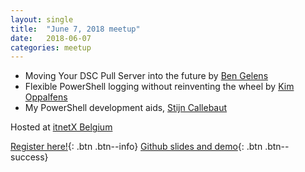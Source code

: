 ```yaml
---
layout: single
title:  "June 7, 2018 meetup"
date:   2018-06-07
categories: meetup
---
```


- Moving Your DSC Pull Server into the future by [Ben Gelens](https://twitter.com/bgelens)
- Flexible PowerShell logging without reinventing the wheel by [Kim Oppalfens](https://twitter.com/thewmiguy)
- My PowerShell development aids, [Stijn Callebaut](https://twitter.com/stijnca)

Hosted at [itnetX Belgium](https://itnetx.be)

[Register here!](https://bepug.eventbrite.com){: .btn .btn--info}
[Github slides and demo](https://github.com/BEPUG/meetups/tree/master/20180607){: .btn .btn--success}